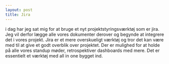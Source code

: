 ```yaml
---
layout: post
title: Jira
---
```


i dag har jeg sat mig for at bruge et nyt projektstyringsværktøj som er jira. 
Jeg vil derfor lægge alle vores dokumenter derover og begynde at integrere det i vores projekt. 
Jira er et mere overskueligt værktøj og tror det kan være med til at give et godt overblik over projektet.
Der er mulighed for at holde på alle vores standup møder, retrospektiver dashboards med mere. 
Det er essentielt et værktøj med all in one bygget ind. 
